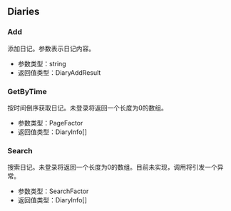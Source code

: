 ﻿## Diaries
### Add
添加日记。参数表示日记内容。
+ 参数类型：string
+ 返回值类型：DiaryAddResult
### GetByTime
按时间倒序获取日记。未登录将返回一个长度为0的数组。
+ 参数类型：PageFactor
+ 返回值类型：DiaryInfo[]
### Search
搜索日记。未登录将返回一个长度为0的数组。目前未实现，调用将引发一个异常。
+ 参数类型：SearchFactor
+ 返回值类型：DiaryInfo[]